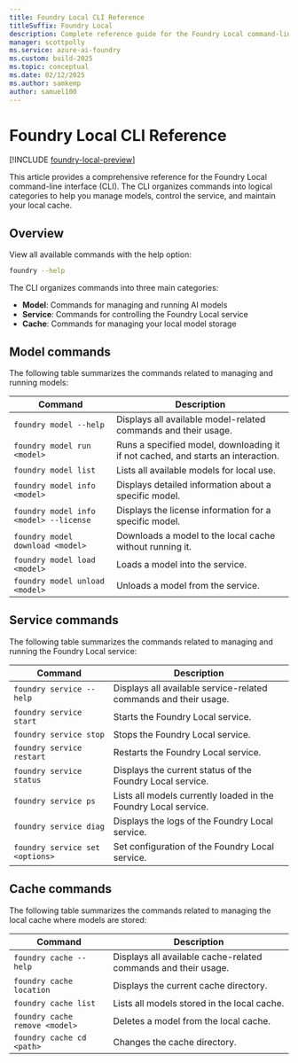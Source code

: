 ```yaml
---
title: Foundry Local CLI Reference
titleSuffix: Foundry Local
description: Complete reference guide for the Foundry Local command-line interface.
manager: scottpolly
ms.service: azure-ai-foundry
ms.custom: build-2025
ms.topic: conceptual
ms.date: 02/12/2025
ms.author: samkemp
author: samuel100
---
```


# Foundry Local CLI Reference

[!INCLUDE [foundry-local-preview](./../includes/foundry-local-preview.md)]

This article provides a comprehensive reference for the Foundry Local command-line interface (CLI). The CLI organizes commands into logical categories to help you manage models, control the service, and maintain your local cache.

## Overview

View all available commands with the help option:

```bash
foundry --help
```

The CLI organizes commands into three main categories:

- **Model**: Commands for managing and running AI models
- **Service**: Commands for controlling the Foundry Local service
- **Cache**: Commands for managing your local model storage

## Model commands

The following table summarizes the commands related to managing and running models:

| **Command**                            | **Description**                                                                  |
| -------------------------------------- | -------------------------------------------------------------------------------- |
| `foundry model --help`                 | Displays all available model-related commands and their usage.                   |
| `foundry model run <model>`            | Runs a specified model, downloading it if not cached, and starts an interaction. |
| `foundry model list`                   | Lists all available models for local use.                                        |
| `foundry model info <model>`           | Displays detailed information about a specific model.                            |
| `foundry model info <model> --license` | Displays the license information for a specific model.                           |
| `foundry model download <model>`       | Downloads a model to the local cache without running it.                         |
| `foundry model load <model>`           | Loads a model into the service.                                                  |
| `foundry model unload <model>`         | Unloads a model from the service.                                                |

## Service commands

The following table summarizes the commands related to managing and running the Foundry Local service:

| **Command**                     | **Description**                                                  |
| ------------------------------- | ---------------------------------------------------------------- |
| `foundry service --help`        | Displays all available service-related commands and their usage. |
| `foundry service start`         | Starts the Foundry Local service.                                |
| `foundry service stop`          | Stops the Foundry Local service.                                 |
| `foundry service restart`       | Restarts the Foundry Local service.                              |
| `foundry service status`        | Displays the current status of the Foundry Local service.        |
| `foundry service ps`            | Lists all models currently loaded in the Foundry Local service.  |
| `foundry service diag`          | Displays the logs of the Foundry Local service.                  |
| `foundry service set <options>` | Set configuration of the Foundry Local service.                  |

## Cache commands

The following table summarizes the commands related to managing the local cache where models are stored:

| **Command**                    | **Description**                                                |
| ------------------------------ | -------------------------------------------------------------- |
| `foundry cache --help`         | Displays all available cache-related commands and their usage. |
| `foundry cache location`       | Displays the current cache directory.                          |
| `foundry cache list`           | Lists all models stored in the local cache.                    |
| `foundry cache remove <model>` | Deletes a model from the local cache.                          |
| `foundry cache cd <path>`      | Changes the cache directory.                                   |
